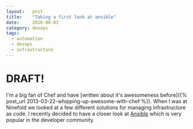 ```yaml
---
layout:   post
title:    "Taking a first look at ansible"
date:     2016-08-03
category: devops
tags:
  - automation
  - devops
  - infrastructure
---
```


# DRAFT!

I'm a big fan of Chef and have [written about it's awesomeness
before]({% post_url 2013-03-22-whipping-up-awesome-with-chef %}). When I
was at Ninefold we looked at a few different solutions for managing
infrastructure as code. I recently decided to have a closer look at
[Ansible](http://ansible.com) which is very popular in the developer community.


